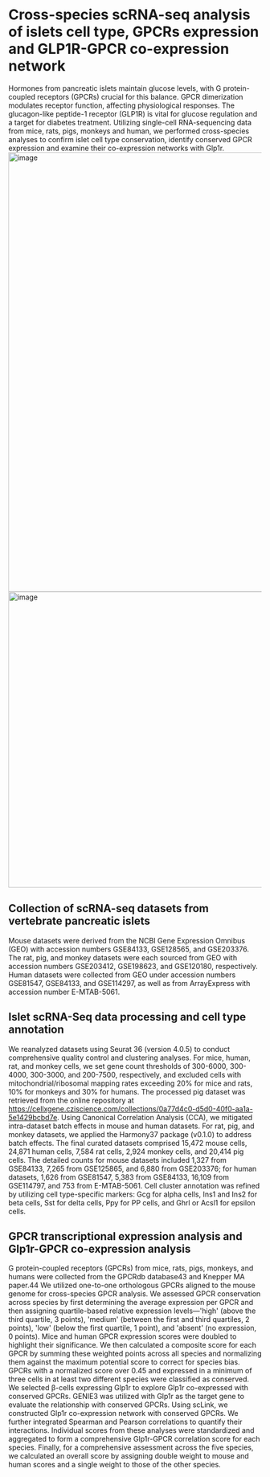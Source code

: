 # Cross-species scRNA-seq analysis of islets cell type, GPCRs expression and GLP1R-GPCR co-expression network
Hormones from pancreatic islets maintain glucose levels, with G protein-coupled receptors (GPCRs) crucial for this balance. GPCR dimerization modulates receptor function, affecting physiological responses. The glucagon-like peptide-1 receptor (GLP1R) is vital for glucose regulation and a target for diabetes treatment.
Utilizing single-cell RNA-sequencing data from mice, rats, pigs, monkeys and human, we performed cross-species analyses to confirm islet cell type conservation, identify conserved GPCR expression and examine their co-expression networks with Glp1r.
<img width="875" alt="image" src="https://github.com/Jihong528/2023_islets_cross_species/assets/50450748/80df4d58-e796-493c-9b40-7b37a303e57d">
<img width="589" alt="image" src="https://github.com/Jihong528/2023_islets_cross_species/assets/50450748/9bf29fdb-818e-4452-b2c8-2abc3a9ca13e">

## Collection of scRNA-seq datasets from vertebrate pancreatic islets
Mouse datasets were derived from the NCBI Gene Expression Omnibus (GEO) with accession numbers GSE84133, GSE128565, and GSE203376. The rat, pig, and monkey datasets were each sourced from GEO with accession numbers GSE203412, GSE198623, and GSE120180, respectively. Human datasets were collected from GEO under accession numbers GSE81547, GSE84133, and GSE114297, as well as from ArrayExpress with accession number E-MTAB-5061.

## Islet scRNA-Seq data processing and cell type annotation
We reanalyzed datasets using Seurat 36 (version 4.0.5) to conduct comprehensive quality control and clustering analyses.
For mice, human, rat, and monkey cells, we set gene count thresholds of 300-6000, 300-4000, 300-3000, and 200-7500, respectively, and excluded cells with mitochondrial/ribosomal mapping rates exceeding 20% for mice and rats, 10% for monkeys and 30% for humans.
The processed pig dataset was retrieved from the online repository at https://cellxgene.cziscience.com/collections/0a77d4c0-d5d0-40f0-aa1a-5e1429bcbd7e. 
Using Canonical Correlation Analysis (CCA), we mitigated intra-dataset batch effects in mouse and human datasets. For rat, pig, and monkey datasets, we applied the Harmony37 package (v0.1.0) to address batch effects. The final curated datasets comprised 15,472 mouse cells, 24,871 human cells, 7,584 rat cells, 2,924 monkey cells, and 20,414 pig cells. The detailed counts for mouse datasets included 1,327 from GSE84133, 7,265 from GSE125865, and 6,880 from GSE203376; for human datasets, 1,626 from GSE81547, 5,383 from GSE84133, 16,109 from GSE114797, and 753 from E-MTAB-5061. 
Cell cluster annotation was refined by utilizing cell type-specific markers: Gcg for alpha cells, Ins1 and Ins2 for beta cells, Sst for delta cells, Ppy for PP cells, and Ghrl or Acsl1 for epsilon cells. 

## GPCR transcriptional expression analysis and Glp1r-GPCR co-expression analysis
G protein-coupled receptors (GPCRs) from mice, rats, pigs, monkeys, and humans were collected from the GPCRdb database43 and Knepper MA paper.44 We utilized one-to-one orthologous GPCRs aligned to the mouse genome for cross-species GPCR analysis.
We assessed GPCR conservation across species by first determining the average expression per GPCR and then assigning quartile-based relative expression levels—'high' (above the third quartile, 3 points), 'medium' (between the first and third quartiles, 2 points), 'low' (below the first quartile, 1 point), and 'absent' (no expression, 0 points). Mice and human GPCR expression scores were doubled to highlight their significance. We then calculated a composite score for each GPCR by summing these weighted points across all species and normalizing them against the maximum potential score to correct for species bias. GPCRs with a normalized score over 0.45 and expressed in a minimum of three cells in at least two different species were classified as conserved.
We selected β-cells expressing Glp1r to explore Glp1r co-expressed with conserved GPCRs. GENIE3 was utilized with Glp1r as the target gene to evaluate the relationship with conserved GPCRs. Using scLink, we constructed Glp1r co-expression network with conserved GPCRs. We further integrated Spearman and Pearson correlations to quantify their interactions. Individual scores from these analyses were standardized and aggregated to form a comprehensive Glp1r-GPCR correlation score for each species. Finally, for a comprehensive assessment across the five species, we calculated an overall score by assigning double weight to mouse and human scores and a single weight to those of the other species. 






